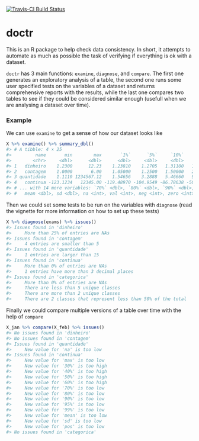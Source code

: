 [![Travis-CI Build Status](https://travis-ci.org/clente/doctr.svg?branch=master)](https://travis-ci.org/clente/doctr)

# doctr

This is an R package to help check data consistency. In short, it attempts to automate as much as possible the task of verifying if everything is ok with a dataset.

`doctr` has 3 main functions: `examine`, `diagnose`, and `compare`. The first one generates an exploratory analysis of a table, the second one runs some user specified tests on the variables of a dataset and returns comprehensive reports with the results, while the last one compares two tables to see if they could be considered similar enough (usefull when we are analysing a dataset over time).

### Example

We can use `examine` to get a sense of how our dataset looks like

```r
X %>% examine() %>% summary_dbl()
#> # A tibble: 4 × 25
#>         name       min        max       `1%`      `5%`     `10%`     `20%`     `30%` `40%` `50%`   `60%`
#>        <chr>     <dbl>      <dbl>      <dbl>     <dbl>     <dbl>     <dbl>     <dbl> <dbl> <dbl>   <dbl>
#> 1   dinheiro    1.2300      12.23    1.23810    1.2705   1.31100   1.39200   1.47300   3.6  6.75  9.9000
#> 2   contagem    1.0000       6.00    1.05000    1.2500   1.50000   2.00000   2.50000   3.0  3.50  4.0000
#> 3 quantidade    1.1110 1234567.12    1.54656    3.2888   5.46660   9.82220  12.20000  12.6 13.00 13.0566
#> 4   continua -123.1234   12345.00 -119.48970 -104.9549 -86.78638 -50.44936 -14.11234  -1.6 -1.00 -0.4000
#> # ... with 14 more variables: `70%` <dbl>, `80%` <dbl>, `90%` <dbl>, `95%` <dbl>, `99%` <dbl>,
#> #   mean <dbl>, sd <dbl>, na <int>, val <int>, neg <int>, zero <int>, pos <int>, unq <int>, mdp <dbl>
```

Then we could set some tests to be run on the variables with `diagnose` (read the vignette for more information on how to set up these tests)

```r
X %>% diagnose(exams) %>% issues()
#> Issues found in 'dinheiro'
#>     More than 25% of entries are NAs
#> Issues found in 'contagem'
#>     4 entries are smaller than 5
#> Issues found in 'quantidade'
#>     1 entries are larger than 15
#> Issues found in 'continua'
#>     More than 0% of entries are NAs
#>     1 entries have more than 3 decimal places
#> Issues found in 'categorica'
#>     More than 0% of entries are NAs
#>     There are less than 5 unique classes
#>     There are more than 2 unique classes
#>     There are 2 classes that represent less than 50% of the total
```

Finally we could compare multiple versions of a table over time with the help of `compare`

```r
X_jan %>% compare(X_feb) %>% issues()
#> No issues found in 'dinheiro'
#> No issues found in 'contagem'
#> Issues found in 'quantidade'
#>     New value for 'na' is too low
#> Issues found in 'continua'
#>     New value for 'max' is too low
#>     New value for '30%' is too high
#>     New value for '40%' is too high
#>     New value for '50%' is too high
#>     New value for '60%' is too high
#>     New value for '70%' is too low
#>     New value for '80%' is too low
#>     New value for '90%' is too low
#>     New value for '95%' is too low
#>     New value for '99%' is too low
#>     New value for 'mean' is too low
#>     New value for 'sd' is too low
#>     New value for 'pos' is too low
#> No issues found in 'categorica'
```



